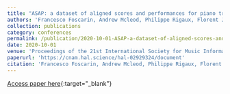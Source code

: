 ```yaml
---
title: "ASAP: a dataset of aligned scores and performances for piano transcription"
authors: 'Francesco Foscarin, Andrew Mcleod, Philippe Rigaux, Florent Jacquemard, Masahiko Sakai'
collection: publications
category: conferences
permalink: /publication/2020-10-01-ASAP-a-dataset-of-aligned-scores-and-performances-for-piano-transcription
date: 2020-10-01
venue: 'Proceedings of the 21st International Society for Music Information Retrieval (ISMIR)'
paperurl: 'https://cnam.hal.science/hal-02929324/document'
citation: 'Francesco Foscarin, Andrew Mcleod, Philippe Rigaux, Florent Jacquemard, Masahiko Sakai, &quot;ASAP: a dataset of aligned scores and performances for piano transcription&quot; In the proceedings of 21st International Society for Music Information Retrieval (ISMIR), 2020.'
---
```

[Access paper here](https://cnam.hal.science/hal-02929324){:target="_blank"}
